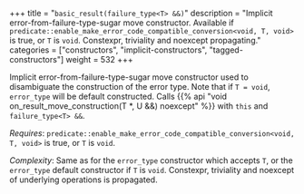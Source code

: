 +++
title = "`basic_result(failure_type<T> &&)`"
description = "Implicit error-from-failure-type-sugar move constructor. Available if `predicate::enable_make_error_code_compatible_conversion<void, T, void>` is true, or `T` is `void`. Constexpr, triviality and noexcept propagating."
categories = ["constructors", "implicit-constructors", "tagged-constructors"]
weight = 532
+++

Implicit error-from-failure-type-sugar move constructor used to disambiguate the construction of the error type.
Note that if `T = void`, `error_type` will be default constructed.  Calls {{% api "void on_result_move_construction(T *, U &&) noexcept" %}} with `this` and `failure_type<T> &&`.

*Requires*: `predicate::enable_make_error_code_compatible_conversion<void, T, void>` is true, or `T` is `void`.

*Complexity*: Same as for the `error_type` constructor which accepts `T`, or the `error_type` default constructor if `T` is `void`. Constexpr, triviality and noexcept of underlying operations is propagated.